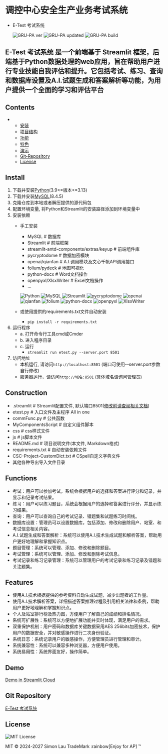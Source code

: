 # 调控中心安全生产业务考试系统

- E-Test 考试系统

    ![GRU-PA ver](https://img.shields.io/badge/ver-0.47.472-blue.svg)
    ![GRU-PA updated](https://img.shields.io/badge/updated-25/07/09%2012:38-orange.svg)
    ![GRU-PA build](https://img.shields.io/badge/build-passing-green.svg)

## E-Test 考试系统 是一个前端基于 Streamlit 框架，后端基于Python数据处理的web应用，旨在帮助用户进行专业技能自我评估和提升。它包括考试、练习、查询和数据库设置及A.I.试题生成和答案解析等功能，为用户提供一个全面的学习和评估平台

## Contents

-
  - [安装](#install)
  - [项目结构](#construction)
  - [功能](#functions)
  - [特色](#features)
  - [演示](#demo)
  - [Git-Repository](#git-repository)
  - [License](#license)

## Install

1. 下载并安装[Python](https://www.python.org/)(3.9<=版本<=3.13)
2. 下载并安装[MySQL](https://dev.mysql.com/downloads/mysql/)(8.4.5)
3. 克隆仓库到本地或者解压提供的源代码包
4. 配置环境变量, 将Python和Streamlit的安装路径添加到环境变量中
5. 安装依赖
    - 手工安装
      - MySQL # 数据库
      - Streamlit # 前端框架
      - streamlit-antd-components/extras/keyup # 前端组件库
      - pycryptodome # 数据加密模块
      - openai/qianfan # A.I.调用模块及文心千帆API调用接口
      - folium/pydeck # 地图可视化
      - python-docx # Word文档操作
      - openpyxl/XlsxWriter # Excel文档操作
      - ...

      ![Python](https://img.shields.io/badge/Python-3.12.6-blue.svg)
      ![MySQL](https://img.shields.io/badge/MySQL-8.4.5-blue.svg)
      ![Streamlit](https://img.shields.io/badge/Streamlit-1.46.1-blue.svg)
      ![pycryptodome](https://img.shields.io/badge/pycryptodome-3.23.0-blue.svg)
      ![openai](https://img.shields.io/badge/openai-1.93.0-blue.svg)
      ![qianfan](https://img.shields.io/badge/qianfan-0.4.12.3-blue.svg)
      ![folium](https://img.shields.io/badge/folium-0.20.0-blue.svg)
      ![python-docx](https://img.shields.io/badge/python_docx-1.2.0-blue.svg)
      ![openpyxl](https://img.shields.io/badge/openpyxl-3.1.5-blue.svg)
      ![XlsxWriter](https://img.shields.io/badge/XlsxWriter-3.2.5-blue.svg)
    - 或使用提供的requirements.txt文件自动安装
      - `pip install -r requirements.txt`
6. 运行程序
    - a. 打开命令行工具cmd或Cmder
    - b. 进入程序目录
    - c. 运行
      - `streamlit run etest.py --server.port 8501`
7. 访问地址
    - 本机运行, 请访问`http://localhost:8501` (端口可使用--server.port参数自行修改)
    - 服务器运行，请访问`http://域名:8501` (具体域名请询问管理员)

## Construction

- .streamlit # Streamlit配置文件, 默认端口8501([修改前请查阅相关文档](https://docs.streamlit.io/develop/api-reference/configuration/config.toml))
- etest.py # 入口文件及主程序 All in one
- commFunc.py # 公共函数
- MyComponentsScript # 自定义组件脚本
- css # css样式文件
- js # js脚本文件
- README.md # 项目说明文件(本文件, Markdown格式)
- requirements.txt # 自动安装依赖文件
- CSC-Project-CustomDict.txt # CSpell自定义字典文件
- 其他各种导出导入文件目录

## Functions

- 考试：用户可以参加考试，系统会根据用户的选择和答案进行评分和记录，并显示和记录考试结果。
- 练习：用户可以练习题目，系统会根据用户的选择和答案进行评分，并显示练习结果。
- 查询：用户可以查询自己的考试记录、错题集和试题练习时间线。
- 数据库设置：管理员可以设置数据库，包括添加、修改和删除用户、站室、和考试信息相关内容。
- A.I.试题生成和答案解析：系统可以使用A.I.技术生成试题和解析答案，帮助用户更好地理解和掌握知识点。
- 题目管理：系统可以管理、添加、修改和删除题目。
- 考试管理：系统可以管理、添加、修改和删除考试信息。
- 考试记录和练习记录管理：系统可以管理用户的考试记录和练习记录及错题和关注题集。

## Features

- 使用A.I.技术根据提供的参考资料自动生成试题，减少出题者的工作量。
- 使用A.I.技术解析答案，详细描述答案推理过程及引用相关法律和条例，帮助用户更好地理解和掌握知识点。
- 个人及站室排行榜及热力图，方便用户了解自己的成绩和排名情况。
- 系统可扩展性：系统可以方便地扩展功能并实时体现，满足用户的需求。
- 双重保护机制：用户密码和数据库关键数据采用AES 256bits加密技术，保护用户的数据安全，并对敏感操作进行二次身份验证。
- 系统日志：系统记录用户的敏感操作，方便管理员进行管理和审计。
- 系统兼容性：系统可以兼容多种浏览器，方便用户使用。
- 系统易用性：系统界面友好，操作简单。

## Demo

[Demo in Streamlit Cloud](https://etest-app-simonpek88.streamlit.app/)

## Git Repository

[E-Test 考试系统](https://github.com/simonpek88/ETest-SQLite.git)

## License

![MIT License](https://img.shields.io/badge/license-MIT-blue.svg)

MIT © 2024-2027 Simon Lau TradeMark :rainbow[Enjoy for AP] ™
